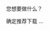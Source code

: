 您想要做什么？

<div class="btn-group" role="group" aria-label="...">
    <a role="button" class="btn btn-success" id="cogsci-recommended-download-link">
        确定推荐下载 …
    </a>
</div>